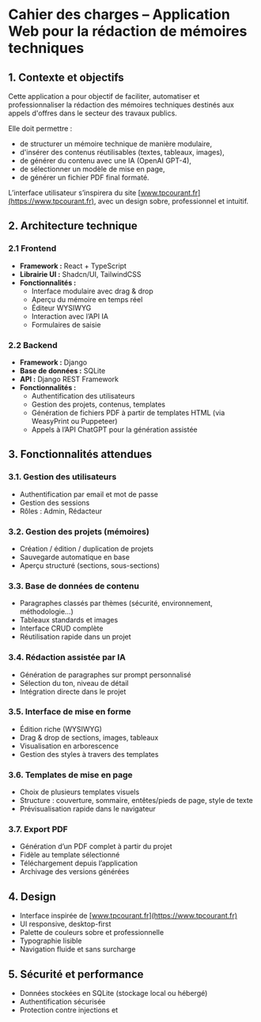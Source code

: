 # Cahier des charges – Application Web pour la rédaction de mémoires techniques

## 1. Contexte et objectifs

Cette application a pour objectif de faciliter, automatiser et professionnaliser la rédaction des mémoires techniques destinés aux appels d'offres dans le secteur des travaux publics.

Elle doit permettre :
- de structurer un mémoire technique de manière modulaire,
- d'insérer des contenus réutilisables (textes, tableaux, images),
- de générer du contenu avec une IA (OpenAI GPT-4),
- de sélectionner un modèle de mise en page,
- de générer un fichier PDF final formaté.

L’interface utilisateur s’inspirera du site [www.tpcourant.fr](https://www.tpcourant.fr), avec un design sobre, professionnel et intuitif.

## 2. Architecture technique

### 2.1 Frontend
- **Framework :** React + TypeScript
- **Librairie UI :** Shadcn/UI, TailwindCSS
- **Fonctionnalités :**
  - Interface modulaire avec drag & drop
  - Aperçu du mémoire en temps réel
  - Éditeur WYSIWYG
  - Interaction avec l’API IA
  - Formulaires de saisie

### 2.2 Backend
- **Framework :** Django
- **Base de données :** SQLite
- **API :** Django REST Framework
- **Fonctionnalités :**
  - Authentification des utilisateurs
  - Gestion des projets, contenus, templates
  - Génération de fichiers PDF à partir de templates HTML (via WeasyPrint ou Puppeteer)
  - Appels à l’API ChatGPT pour la génération assistée

## 3. Fonctionnalités attendues

### 3.1. Gestion des utilisateurs
- Authentification par email et mot de passe
- Gestion des sessions
- Rôles : Admin, Rédacteur

### 3.2. Gestion des projets (mémoires)
- Création / édition / duplication de projets
- Sauvegarde automatique en base
- Aperçu structuré (sections, sous-sections)

### 3.3. Base de données de contenu
- Paragraphes classés par thèmes (sécurité, environnement, méthodologie…)
- Tableaux standards et images
- Interface CRUD complète
- Réutilisation rapide dans un projet

### 3.4. Rédaction assistée par IA
- Génération de paragraphes sur prompt personnalisé
- Sélection du ton, niveau de détail
- Intégration directe dans le projet

### 3.5. Interface de mise en forme
- Édition riche (WYSIWYG)
- Drag & drop de sections, images, tableaux
- Visualisation en arborescence
- Gestion des styles à travers des templates

### 3.6. Templates de mise en page
- Choix de plusieurs templates visuels
- Structure : couverture, sommaire, entêtes/pieds de page, style de texte
- Prévisualisation rapide dans le navigateur

### 3.7. Export PDF
- Génération d’un PDF complet à partir du projet
- Fidèle au template sélectionné
- Téléchargement depuis l’application
- Archivage des versions générées

## 4. Design

- Interface inspirée de [www.tpcourant.fr](https://www.tpcourant.fr)
- UI responsive, desktop-first
- Palette de couleurs sobre et professionnelle
- Typographie lisible
- Navigation fluide et sans surcharge

## 5. Sécurité et performance

- Données stockées en SQLite (stockage local ou hébergé)
- Authentification sécurisée
- Protection contre injections et
